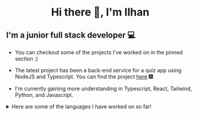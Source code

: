 <h1 align="center"> Hi there 👋, I'm Ilhan </h1>

## I'm a junior full stack developer :computer:

- You can checkout some of the projects I've worked on in the pinned section :) 

- The latest project has been a back-end service for a quiz app using NodeJS and Typescript. You can find the project [here](https://github.com/Illy-hans/Quiz-ts) :fireworks:

- I'm currently gaining more understanding in Typescript, React, Tailwind, Python, and Javascript.

<details>
  <summary> Here are some of the languages I have worked on so far!</summary>

  
[![Top Langs](https://github-readme-stats.vercel.app/api/top-langs/?username=Illy-hans&layout=donut&theme=transparent&hide=css)](https://github.com/Illy-hans/github-readme-stats)

</details>
